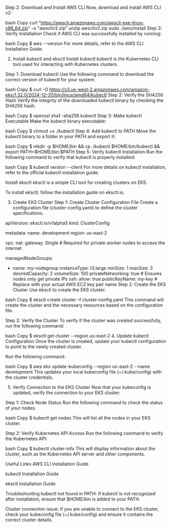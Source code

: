 Step 2: Download and Install AWS CLI
Now, download and install AWS CLI v2:

bash
Copy
curl "https://awscli.amazonaws.com/awscli-exe-linux-x86_64.zip" -o "awscliv2.zip"
unzip awscliv2.zip
sudo ./aws/install
Step 3: Verify Installation
Check if AWS CLI was successfully installed by running:

bash
Copy
$ aws --version
For more details, refer to the AWS CLI Installation Guide.

2. Install kubectl and eksctl
Install kubectl
kubectl is the Kubernetes CLI tool used for interacting with Kubernetes clusters.

Step 1: Download kubectl
Use the following command to download the correct version of kubectl for your system:

bash
Copy
$ curl -O https://s3.us-west-2.amazonaws.com/amazon-eks/1.32.0/2024-12-20/bin/linux/amd64/kubectl
Step 2: Verify the SHA256 Hash
Verify the integrity of the downloaded kubectl binary by checking the SHA256 hash:

bash
Copy
$ openssl sha1 -sha256 kubectl
Step 3: Make kubectl Executable
Make the kubectl binary executable:

bash
Copy
$ chmod +x ./kubectl
Step 4: Add kubectl to PATH
Move the kubectl binary to a folder in your PATH and export it:

bash
Copy
$ mkdir -p $HOME/bin && cp ./kubectl $HOME/bin/kubectl && export PATH=$HOME/bin:$PATH
Step 5: Verify kubectl Installation
Run the following command to verify that kubectl is properly installed:

bash
Copy
$ kubectl version --client
For more details on kubectl installation, refer to the official kubectl installation guide.

Install eksctl
eksctl is a simple CLI tool for creating clusters on EKS.

To install eksctl, follow the installation guide on eksctl.io.

3. Create EKS Cluster
Step 1: Create Cluster Configuration File
Create a configuration file (cluster-config.yaml) to define the cluster specifications.

apiVersion: eksctl.io/v1alpha5
kind: ClusterConfig

metadata:
  name: development
  region: us-east-2

vpc:
  nat:
    gateway: Single  # Required for private worker nodes to access the internet

managedNodeGroups:
  - name: my-nodegroup
    instanceType: t3.large
    minSize: 1
    maxSize: 3
    desiredCapacity: 2
    volumeSize: 100
    privateNetworking: true  # Ensures nodes only get private IPs
    ssh:
      allow: true
      publicKeyName: my-key  # Replace with your actual AWS EC2 key pair name
Step 2: Create the EKS Cluster
Use eksctl to create the EKS cluster:

bash
Copy
$ eksctl create cluster -f cluster-config.yaml
This command will create the cluster and the necessary resources based on the configuration file.

Step 3: Verify the Cluster
To verify if the cluster was created successfully, run the following command:

bash
Copy
$ eksctl get cluster --region us-east-2
4. Update kubectl Configuration
Once the cluster is created, update your kubectl configuration to point to the newly created cluster.

Run the following command:

bash
Copy
$ aws eks update-kubeconfig --region us-east-2 --name development
This updates your local kubeconfig file (~/.kube/config) with the cluster credentials.

5. Verify Connection to the EKS Cluster
Now that your kubeconfig is updated, verify the connection to your EKS cluster:

Step 1: Check Node Status
Run the following command to check the status of your nodes:

bash
Copy
$ kubectl get nodes
This will list all the nodes in your EKS cluster.

Step 2: Verify Kubernetes API Access
Run the following command to verify the Kubernetes API:

bash
Copy
$ kubectl cluster-info
This will display information about the cluster, such as the Kubernetes API server and other components.

Useful Links
AWS CLI Installation Guide

kubectl Installation Guide

eksctl Installation Guide

Troubleshooting
kubectl not found in PATH: If kubectl is not recognized after installation, ensure that $HOME/bin is added to your PATH.

Cluster connection issue: If you are unable to connect to the EKS cluster, check your kubeconfig file (~/.kube/config) and ensure it contains the correct cluster details.


